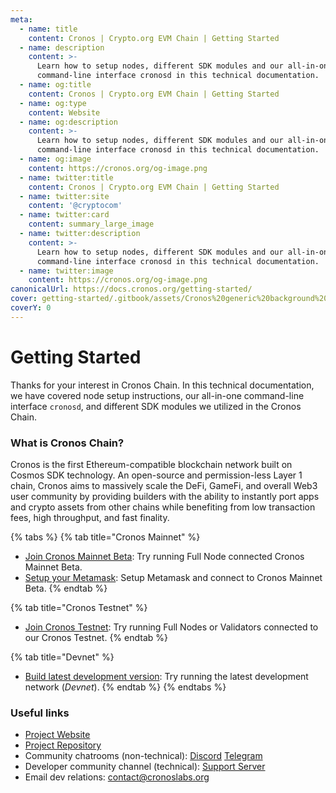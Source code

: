 ```yaml
---
meta:
  - name: title
    content: Cronos | Crypto.org EVM Chain | Getting Started
  - name: description
    content: >-
      Learn how to setup nodes, different SDK modules and our all-in-one
      command-line interface cronosd in this technical documentation.
  - name: og:title
    content: Cronos | Crypto.org EVM Chain | Getting Started
  - name: og:type
    content: Website
  - name: og:description
    content: >-
      Learn how to setup nodes, different SDK modules and our all-in-one
      command-line interface cronosd in this technical documentation.
  - name: og:image
    content: https://cronos.org/og-image.png
  - name: twitter:title
    content: Cronos | Crypto.org EVM Chain | Getting Started
  - name: twitter:site
    content: '@cryptocom'
  - name: twitter:card
    content: summary_large_image
  - name: twitter:description
    content: >-
      Learn how to setup nodes, different SDK modules and our all-in-one
      command-line interface cronosd in this technical documentation.
  - name: twitter:image
    content: https://cronos.org/og-image.png
canonicalUrl: https://docs.cronos.org/getting-started/
cover: getting-started/.gitbook/assets/Cronos%20generic%20background%201.png
coverY: 0
---
```


# Getting Started

Thanks for your interest in Cronos Chain. In this technical documentation, we have covered node setup instructions, our all-in-one command-line interface `cronosd`, and different SDK modules we utilized in the Cronos Chain.

### What is Cronos Chain?

Cronos is the first Ethereum-compatible blockchain network built on Cosmos SDK technology. An open-source and permission-less Layer 1 chain, Cronos aims to massively scale the DeFi, GameFi, and overall Web3 user community by providing builders with the ability to instantly port apps and crypto assets from other chains while benefiting from low transaction fees, high throughput, and fast finality.

{% tabs %}
{% tab title="Cronos Mainnet" %}
* [Join Cronos Mainnet Beta](getting-started/for-node-hosts/cronos-mainnet.md): Try running Full Node connected Cronos Mainnet Beta.
* [Setup your Metamask](getting-started/for-users/metamask.md): Setup Metamask and connect to Cronos Mainnet Beta.
{% endtab %}

{% tab title="Cronos Testnet" %}
* [Join Cronos Testnet](getting-started/for-node-hosts/cronos-testnet.md): Try running Full Nodes or Validators connected to our Cronos Testnet.
{% endtab %}

{% tab title="Devnet" %}
* [Build latest development version](getting-started/for-node-hosts/local-devnet.md): Try running the latest development network (_Devnet_).
{% endtab %}
{% endtabs %}

### Useful links

* [Project Website](https://cronos.org)
* [Project Repository](https://github.com/crypto-org-chain/cronos)
* Community chatrooms (non-technical): [Discord](https://discord.gg/nsp9JTC) [Telegram](https://t.me/CryptoComOfficial)
* Developer community channel (technical): [Support Server](https://discord.gg/pahqHz26q4)
* Email dev relations: [contact@cronoslabs.org](mailto:contact@cronoslabs.org)
